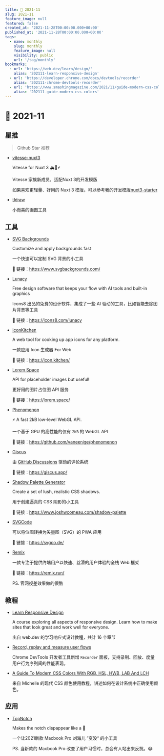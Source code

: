 ```yaml
---
title: 📖 2021-11
slug: 2021-11
feature_image: null
featured: false
created_at: '2021-11-28T00:00:00.000+00:00'
published_at: '2021-11-28T00:00:00.000+00:00'
tags:
  - name: monthly
    slug: monthly
    feature_image: null
    visibility: public
    url: '/tag/monthly'
bookmarks:
  - url: 'https://web.dev/learn/design/'
    alias: '202111-learn-responsive-design'
  - url: 'https://developer.chrome.com/docs/devtools/recorder'
    alias: '202111-chrome-devtools-recorder'
  - url: 'https://www.smashingmagazine.com/2021/11/guide-modern-css-colors'
    alias: '202111-guide-modern-css-colors'
---
```


# 📖 2021-11

## 星推

> Github Star 推荐

- [vitesse-nuxt3](https://github.com/antfu/vitesse-nuxt3)

  Vitesse for Nuxt 3 🏔💚⚡️

  Vitesse 家族新成员，适配Nuxt 3的开发模版

  如果喜欢更轻量、好用的 Nuxt 3 模版，可以参考我的开发模版[nuxt3-starter](https://github.com/xiaoluoboding/nuxt3-starter)

- [tldraw](https://github.com/Tldraw/Tldraw)

  小而美的画图工具

  <ImageHub filename="202111_tldraw.png" />

## 工具

- [SVG Backgrounds](https://www.svgbackgrounds.com/)

  Customize and apply backgrounds fast

  一个快速可以定制 SVG 背景的小工具

  🔗 链接：https://www.svgbackgrounds.com/

- [Lunacy](https://icons8.com/lunacy)

  Free design software that keeps your flow with AI tools and built-in graphics

  Icons8 出品的免费的设计软件，集成了一些 AI 驱动的工具，比如智能去除图片背景等工具

  🔗 链接：https://icons8.com/lunacy

- [IconKitchen](https://icon.kitchen/)

  A web tool for cooking up app icons for any platform.

  一款应用 Icon 生成器 For Web

  🔗 链接：https://icon.kitchen/

- [Lorem Space](https://lorem.space/)

  API for placeholder images but useful!

  更好用的图片占位图 API 服务

  🔗 链接：https://lorem.space/

- [Phenomenon](https://github.com/vaneenige/phenomenon)

  ⚡️ A fast 2kB low-level WebGL API.

  一个基于 GPU 的高性能的仅有 `2KB` 的 WebGL API

  🔗 链接：https://github.com/vaneenige/phenomenon

- [Giscus](https://giscus.app/)

  由 [GitHub Discussions](https://docs.github.com/en/discussions) 驱动的评论系统

  🔗 链接：https://giscus.app/

- [Shadow Palette Generator](https://www.joshwcomeau.com/shadow-palette)

  Create a set of lush, realistic CSS shadows.

  用于创建逼真的 CSS 阴影的小工具

  🔗 链接：https://www.joshwcomeau.com/shadow-palette

  <ImageHub filename="202111_shadow-palette-generator.png" />

- [SVGCode](https://svgco.de/)

  可以将位图转换为矢量图（SVG）的 PWA 应用

  🔗 链接：https://svgco.de/

- [Remix](https://remix.run/)

  一款专注于提供终端用户以快速、丝滑的用户体验的全栈 Web 框架

  🔗 链接：https://remix.run/

  PS. 官网视差效果做的很酷

  <ImageHub filename="202111_remix.jpg" />

## 教程

- [Learn Responsive Design](https://web.dev/learn/design/)

  A course exploring all aspects of responsive design. Learn how to make sites that look great and work well for everyone.

  出自 web.dev 的学习响应式设计教程，共计 16 个章节

  <Bookmark alias="202111-learn-responsive-design" size="small" />

- [Record, replay and measure user flows](https://developer.chrome.com/docs/devtools/recorder)

  Chrome DevTools 开发者工具新增 `Recorder` 面板，支持录制、回放、度量用户行为序列间的性能表现。

  <Bookmark alias="202111-chrome-devtools-recorder" size="small" />

- [A Guide To Modern CSS Colors With RGB, HSL, HWB, LAB And LCH](https://www.smashingmagazine.com/2021/11/guide-modern-css-colors)

  来自 Michelle 的现代 CSS 颜色使用教程，讲述如何在设计系统中正确使用颜色。

  <Bookmark alias="202111-guide-modern-css-colors" size="small" />
  

## 应用

- [TopNotch](https://topnotch.app/)

  Makes the notch dispappear like a 🥷

  一个让2021新款 Macbook Pro 刘海儿 ”变没“ 的小工具
  
  PS. 当新款的 Macbook Pro 改变了用户习惯时，总会有人站出来反抗。😂

  <ImageHub filename="202111_topnotch.png" />

